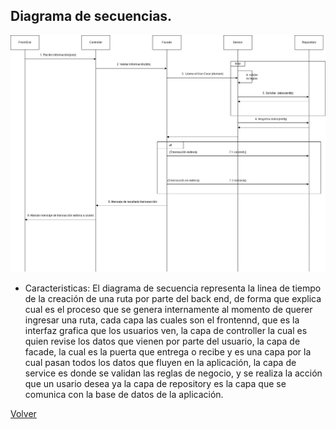## Diagrama de secuencias.

![Crear una ruta](https://github.com/federico1605/Software2/blob/main/Imagenes/Vista%20de%20procesos/Diagrama-Secuencia-Crear-Ruta.png)

- Caracteristicas: El diagrama de secuencia representa la linea de tiempo de la creación de una ruta por parte del back end, de forma que explica cual es el proceso que se genera internamente al momento de querer ingresar una ruta, cada capa las cuales son el frontennd, que es la interfaz grafica que los usuarios ven, la capa de controller la cual es quien revise los datos que vienen por parte del usuario, la capa de facade, la cual es la puerta que entrega o recibe y es una capa por la cual pasan todos los datos que fluyen en la aplicación, la capa de service es donde se validan las reglas de negocio, y se realiza la acción que un usario desea ya la capa de repository es la capa que se comunica con la base de datos de la aplicación.

[Volver](https://github.com/federico1605/Software2/blob/main/Carpooling-agenda.md)